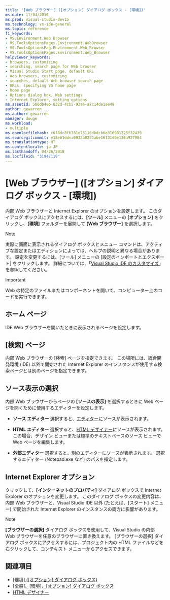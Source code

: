 ```yaml
---
title: '[Web ブラウザー] ([オプション] ダイアログ ボックス - [環境])'
ms.date: 11/04/2016
ms.prod: visual-studio-dev15
ms.technology: vs-ide-general
ms.topic: reference
f1_keywords:
- VS.Environment.Web Browser
- VS.ToolsOptionsPages.Environment.WebBrowser
- VS.ToolsOptionsPag.Environment.Web_Browser
- VS.ToolsOptionsPages.Environment.Web_Browser
helpviewer_keywords:
- browsers, customizing
- searching, search page for Web browser
- Visual Studio Start page, default URL
- Web browsers, customizing
- searches, default Web browser search page
- URLs, specifying VS home page
- home page
- Options dialog box, Web settings
- Internet Explorer, setting options
ms.assetid: 586db4eb-032d-4cb5-93a6-a7c14de1ae49
author: gewarren
ms.author: gewarren
manager: douge
ms.workload:
- multiple
ms.openlocfilehash: c6f8dc8fb781e75116dbdcb6e316981225f32439
ms.sourcegitcommit: e13e61ddea6032a8282abe16131d9e136a927984
ms.translationtype: HT
ms.contentlocale: ja-JP
ms.lasthandoff: 04/26/2018
ms.locfileid: "31947119"
---
```

# <a name="web-browser-environment-options-dialog-box"></a>[Web ブラウザー] ([オプション] ダイアログ ボックス - [環境])
内部 Web ブラウザーと Internet Explorer のオプションを設定します。 このダイアログ ボックスにアクセスするには、**[ツール]** メニューの **[オプション]** をクリックし、**[環境]** フォルダーを展開して **[Web ブラウザー]** を選択します。

> [!NOTE]
> 実際に画面に表示されるダイアログ ボックスとメニュー コマンドは、アクティブな設定またはエディションによっては、ヘルプの説明と異なる場合があります。 設定を変更するには、[ツール] メニューの [設定のインポートとエクスポート] をクリックします。 詳細については、「[Visual Studio IDE のカスタマイズ](../../ide/personalizing-the-visual-studio-ide.md)」を参照してください。


> [!IMPORTANT]
> Web の特定のファイルまたはコンポーネントを開いて、コンピューター上のコードを実行できます。


## <a name="home-page"></a>ホーム ページ
 IDE Web ブラウザーを開いたときに表示されるページを設定します。

## <a name="search-page"></a>[検索] ページ
 内部 Web ブラウザーの [検索] ページを指定できます。 この場所には、統合開発環境 (IDE) 以外で開始された Internet Explorer のインスタンスが使用する検索ページとは別のページを指定できます。

## <a name="view-source-in"></a>ソース表示の選択
 内部 Web ブラウザーからページの **[ソースの表示]** を選択するときに Web ページを開くために使用するエディターを設定します。

-   **ソース エディター** 選択すると、[エディター](../../ide/writing-code-in-the-code-and-text-editor.md)にソースが表示されます。

-   **HTML エディター** 選択すると、[HTML デザイナー](http://msdn.microsoft.com/Library/640043cc-3657-4677-a091-bc315e636477)にソースが表示されます。 この場合、デザイン ビューまたは標準のテキストベースのソース ビューで Web ページを編集します。

-   **外部エディター** 選択すると、別のエディターにソースが表示されます。 選択するエディター (Notepad.exe など) のパスを指定します。

## <a name="internet-explorer-options"></a>Internet Explorer オプション
クリックして、**[インターネットのプロパティ]** ダイアログ ボックスで Internet Explorer のオプションを変更します。 このダイアログ ボックスの変更内容は、内部 Web ブラウザーと、Visual Studio IDE 以外 (たとえば、[スタート] メニュー) で開始された Internet Explorer のインスタンスの両方に影響があります。

> [!NOTE]
> **[ブラウザーの選択]** ダイアログ ボックスを使用して、Visual Studio の内部 Web ブラウザーを任意のブラウザーに置き換えます。 [ブラウザーの選択] ダイアログ ボックスにアクセスするには、プロジェクト内の HTML ファイルなどを右クリックして、コンテキスト メニューからアクセスできます。


## <a name="see-also"></a>関連項目

- [[環境] ([オプション] ダイアログ ボックス)](../../ide/reference/environment-options-dialog-box.md)
- [[全般]、[環境]、[オプション] ダイアログ ボックス](../../ide/reference/general-environment-options-dialog-box.md)
- [HTML デザイナー](http://msdn.microsoft.com/Library/640043cc-3657-4677-a091-bc315e636477)
